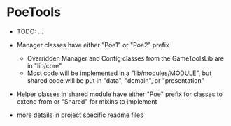 # PoeTools

- TODO: ...

- Manager classes have either "Poe1" or "Poe2" prefix 
  - Overridden Manager and Config classes from the GameToolsLib are in "lib/core" 
  - Most code will be implemented in a "lib/modules/MODULE", but shared code will be put in "data", "domain", or 
    "presentation"

- Helper classes in shared module have either "Poe" prefix for classes to extend from or "Shared" for mixins to 
  implement

- more details in project specific readme files 